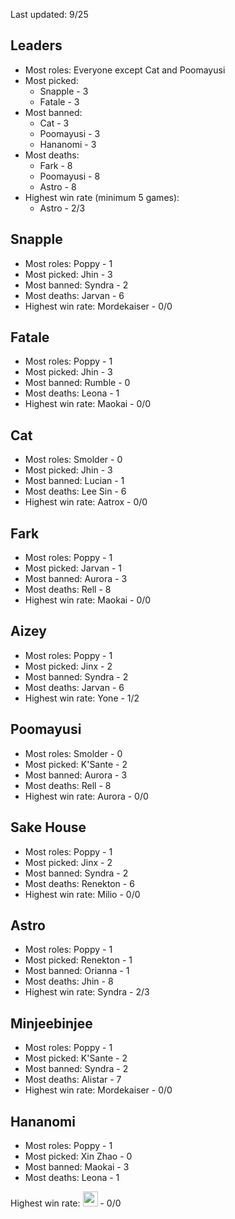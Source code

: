 Last updated: 9/25

## Leaders

- Most roles: Everyone except Cat and Poomayusi
- Most picked:
  - Snapple - 3
  - Fatale - 3
- Most banned:
  - Cat - 3
  - Poomayusi - 3
  - Hananomi - 3
- Most deaths:
  - Fark - 8
  - Poomayusi - 8
  - Astro - 8
- Highest win rate (minimum 5 games):
  - Astro - 2/3

## Snapple

- Most roles: Poppy - 1
- Most picked: Jhin - 3
- Most banned: Syndra - 2
- Most deaths: Jarvan - 6
- Highest win rate: Mordekaiser - 0/0

## Fatale

- Most roles: Poppy - 1
- Most picked: Jhin - 3
- Most banned: Rumble - 0
- Most deaths: Leona - 1
- Highest win rate: Maokai - 0/0

## Cat

- Most roles: Smolder - 0
- Most picked: Jhin - 3
- Most banned: Lucian - 1
- Most deaths: Lee Sin - 6
- Highest win rate: Aatrox - 0/0

## Fark

- Most roles: Poppy - 1
- Most picked: Jarvan - 1
- Most banned: Aurora - 3
- Most deaths: Rell - 8
- Highest win rate: Maokai - 0/0

## Aizey

- Most roles: Poppy - 1
- Most picked: Jinx - 2
- Most banned: Syndra - 2
- Most deaths: Jarvan - 6
- Highest win rate: Yone - 1/2

## Poomayusi

- Most roles: Smolder - 0
- Most picked: K'Sante - 2
- Most banned: Aurora - 3
- Most deaths: Rell - 8
- Highest win rate: Aurora - 0/0

## Sake House

- Most roles: Poppy - 1
- Most picked: Jinx - 2
- Most banned: Syndra - 2
- Most deaths: Renekton - 6
- Highest win rate: Milio - 0/0

## Astro

- Most roles: Poppy - 1
- Most picked: Renekton - 1
- Most banned: Orianna - 1
- Most deaths: Jhin - 8
- Highest win rate: Syndra - 2/3

## Minjeebinjee

- Most roles: Poppy - 1
- Most picked: K'Sante - 2
- Most banned: Syndra - 2
- Most deaths: Alistar - 7
- Highest win rate: Mordekaiser - 0/0

## Hananomi

- Most roles: Poppy - 1
- Most picked: Xin Zhao - 0
- Most banned: Maokai - 3
- Most deaths: Leona - 1

<span style="height:30px;">Highest win rate: <a style="width:24px;height:24px;"><img src="https://raw.communitydragon.org/latest/plugins/rcp-be-lol-game-data/global/default/v1/champion-icons/103.png" height="24" width="24"></a> - 0/0</span>
